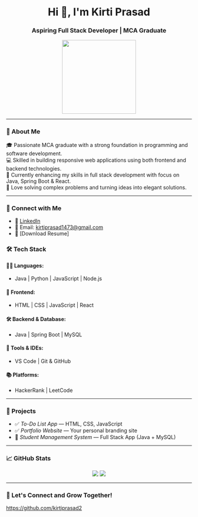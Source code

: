 <h1 align="center">Hi 👋, I'm Kirti Prasad</h1>
<h3 align="center">Aspiring Full Stack Developer | MCA Graduate</h3>

<p align="center">
  <img src="D:\Kirti's Portfolio\pic.jpg" width="200"/>
</p>

---

### 🚀 About Me

🎓 Passionate MCA graduate with a strong foundation in programming and software development.  
💻 Skilled in building responsive web applications using both frontend and backend technologies.  
🔧 Currently enhancing my skills in full stack development with focus on Java, Spring Boot & React.  
🧠 Love solving complex problems and turning ideas into elegant solutions.

---

### 💼 Connect with Me

- 🔗 [LinkedIn](https://www.linkedin.com/in/kirti-prasad-62a831302?utm_source=share&utm_campaign=share_via&utm_content=profile&utm_medium=android_app)
- 📧 Email: kirtiprasad1473@gmail.com
- 📄 [Download Resume] 


### 🛠 Tech Stack

#### 🧑‍💻 Languages:
- Java | Python | JavaScript | Node.js 

#### 🎨 Frontend:
- HTML | CSS | JavaScript | React

#### 🛠 Backend & Database:
- Java | Spring Boot | MySQL

#### 🧰 Tools & IDEs:
- VS Code | Git & GitHub

#### 📚 Platforms:
- HackerRank | LeetCode

---

### 📂 Projects

- ✅ *To-Do List App* — HTML, CSS, JavaScript
- ✅ *Portfolio Website* — Your personal branding site
- 🚧 *Student Management System* — Full Stack App (Java + MySQL)

---

### 📈 GitHub Stats

<p align="center">
  <img src="https://github-readme-stats.vercel.app/api?username=kirtiprasad2&show_icons=true&theme=react" />
  <img src="https://github-readme-streak-stats.herokuapp.com/?user=kirtiprasad2&theme=react" />
</p>

---

### 🤝 Let's Connect and Grow Together!
https://github.com/kirtiprasad2
